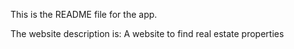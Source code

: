 This is the README file for the app.

The website description is:
A website to find real estate properties